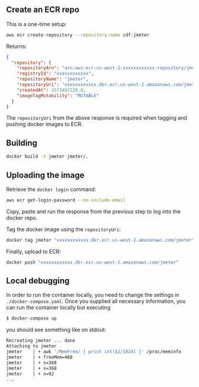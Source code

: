 ## Create an ECR repo

This is a one-time setup:

```sh
aws ecr create-repository --repository-name cdf-jmeter
```

Returns:

```json
{
  "repository": {
    "repositoryArn": "arn:aws:ecr:us-west-2:xxxxxxxxxxxx:repository/jmeter",
    "registryId": "xxxxxxxxxxxx",
    "repositoryName": "jmeter",
    "repositoryUri": "xxxxxxxxxxxx.dkr.ecr.us-west-2.amazonaws.com/jmeter",
    "createdAt": 1573497220.0,
    "imageTagMutability": "MUTABLE"
  }
}
```

The `repositoryUri` from the above response is required when tagging and pushing docker images to ECR.

## Building

```sh
docker build -t jmeter jmeter/.
```

## Uploading the image

Retrieve the `docker login` command:

```sh
aws ecr get-login-password --no-include-email
```

Copy, paste and run the response from the previous step to log into the docker repo.

Tag the docker image using the `repositoryUri`:

```sh
docker tag jmeter "xxxxxxxxxxxx.dkr.ecr.us-west-2.amazonaws.com/jmeter"
```

Finally, upload to ECR:

```sh
docker push "xxxxxxxxxxxx.dkr.ecr.us-west-2.amazonaws.com/jmeter"
```

## Local debugging

In order to run the container locally, you need to change the settings in `./docker-compose.yaml`. Once you supplied all necessary information, you can run the container locally but executing

```sh
$ docker-compose up
```

you should see something like on stdout:

```sh
Recreating jmeter ... done
Attaching to jmeter
jmeter    | + awk '/MemFree/ { print int($2/1024) }' /proc/meminfo
jmeter    | + freeMem=468
jmeter    | + s=368
jmeter    | + x=368
jmeter    | + n=92
...
```
